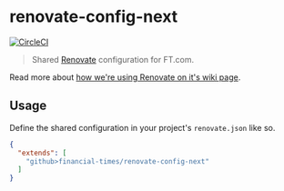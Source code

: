 # renovate-config-next

[![CircleCI](https://circleci.com/gh/Financial-Times/renovate-config-next.svg?style=svg)](https://circleci.com/gh/Financial-Times/renovate-config-next)

> Shared [Renovate](https://renovatebot.com/) configuration for FT.com.

Read more about [how we're using Renovate on it's wiki page](https://github.com/Financial-Times/next/wiki/Renovate).

## Usage

Define the shared configuration in your project's `renovate.json` like so.

```json
{
  "extends": [
    "github>financial-times/renovate-config-next"
  ]
}
```
